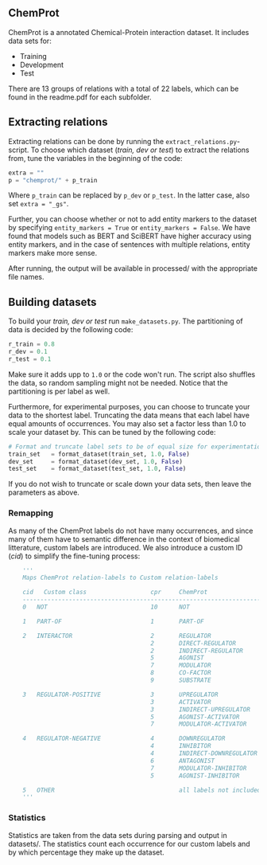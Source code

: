 ## ChemProt
ChemProt is a annotated Chemical-Protein interaction dataset.
It includes data sets for:
* Training
* Development
* Test

There are 13 groups of relations with a total of 22 labels, which can be found in the readme.pdf for each subfolder.
## Extracting relations

Extracting relations can be done by running the `extract_relations.py`-script. To choose which dataset (*train, dev or test*) to extract the relations from, tune the variables in the beginning of the code:
````python
extra = ""
p = "chemprot/" + p_train
````
Where `p_train` can be replaced by `p_dev` or `p_test`. In the latter case, also set `extra = "_gs"`.

Further, you can choose whether or not to add entity markers to the dataset by specifying `entity_markers = True` or `entity_markers = False`.
We have found that models such as BERT and SciBERT have higher accuracy using entity markers, and in the case of sentences with multiple relations, entity markers make more sense.

After running, the output will be available in processed/ with the appropriate file names.

## Building datasets
To build your *train, dev or test* run `make_datasets.py`. The partitioning of data is decided by the following code:

````python
r_train = 0.8
r_dev = 0.1
r_test = 0.1
````
Make sure it adds upp to `1.0` or the code won't run. The script also shuffles the data, so random sampling might not be needed. Notice that the partitioning is per label as well.

Furthermore, for experimental purposes, you can choose to truncate your data to the shortest label. Truncating the data means that each label have equal amounts of occurrences. You may also set a factor less than 1.0 to scale your dataset by. This can be tuned by the following code:
````python
# Format and truncate label sets to be of equal size for experimentation
train_set   = format_dataset(train_set, 1.0, False)
dev_set     = format_dataset(dev_set, 1.0, False)
test_set    = format_dataset(test_set, 1.0, False)
````
If you do not wish to truncate or scale down your data sets, then leave the parameters as above.


### Remapping
As many of the ChemProt labels do not have many occurrences, and since many of them have to semantic difference in the context of biomedical litterature, custom labels are introduced. We also introduce a custom ID (*cid*) to simplify the fine-tuning process:

````python
    '''
    Maps ChemProt relation-labels to Custom relation-labels

    cid   Custom class                  cpr     ChemProt
    -------------------------------------------------------------------------------------
    0   NOT                             10      NOT

    1   PART-OF                         1       PART-OF

    2   INTERACTOR                      2       REGULATOR
                                        2       DIRECT-REGULATOR
                                        2       INDIRECT-REGULATOR
                                        5       AGONIST
                                        7       MODULATOR
                                        8       CO-FACTOR
                                        9       SUBSTRATE

    3   REGULATOR-POSITIVE              3       UPREGULATOR
                                        3       ACTIVATOR
                                        3       INDIRECT-UPREGULATOR
                                        5       AGONIST-ACTIVATOR
                                        7       MODULATOR-ACTIVATOR

    4   REGULATOR-NEGATIVE              4       DOWNREGULATOR
                                        4       INHIBITOR
                                        4       INDIRECT-DOWNREGULATOR
                                        6       ANTAGONIST
                                        7       MODULATOR-INHIBITOR
                                        5       AGONIST-INHIBITOR

    5   OTHER                                   all labels not included above
    '''
````

### Statistics

Statistics are taken from the data sets during parsing and output in datasets/. The statistics count each occurrence for our custom labels and by which percentage they make up the dataset. 

